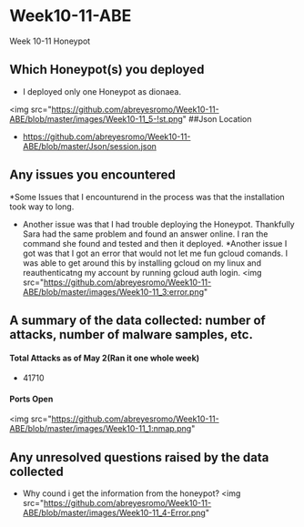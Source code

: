 # Week10-11-ABE
Week 10-11 Honeypot

## Which Honeypot(s) you deployed
* I deployed only one Honeypot as dionaea.

<img src="https://github.com/abreyesromo/Week10-11-ABE/blob/master/images/Week10-11_5-!st.png"
##Json Location
* https://github.com/abreyesromo/Week10-11-ABE/blob/master/Json/session.json

## Any issues you encountered
*Some Issues that I encounturend in the process was that the installation took way to long.
* Another issue was that I had trouble deploying the Honeypot. Thankfully Sara had the same problem and found an answer online. I ran the command she found and tested and then it deployed.
*Another issue I got was that I got an error that would not let me fun gcloud comands. I was able to get around this by installing gcloud on my linux and reauthenticatng my account by running gcloud auth login. 
<img src="https://github.com/abreyesromo/Week10-11-ABE/blob/master/images/Week10-11_3:error.png"
## A summary of the data collected: number of attacks, number of malware samples, etc.
#### Total Attacks as of May 2(Ran it one whole week)
* 41710
#### Ports Open
<img src="https://github.com/abreyesromo/Week10-11-ABE/blob/master/images/Week10-11_1:nmap.png"
####
## Any unresolved questions raised by the data collected
* Why cound i get the information from the honeypot?
    <img src="https://github.com/abreyesromo/Week10-11-ABE/blob/master/images/Week10-11_4-Error.png"
